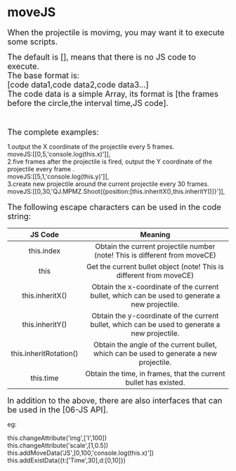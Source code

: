 # moveJS

<font size=4>When the projectile is movimg, you may want it to execute some scripts.   

The default is [], means that there is no JS code to execute.   
The base format is:   
[code data1,code data2,code data3...]   
The code data is a simple Array, its format is [the frames before the circle,the interval time,JS code].</font>

<br/>

<font size=4>The complete examples:   </font>

1.output the X coordinate of the projectile every 5 frames.   
moveJS:[[0,5,'console.log(this.x)']],   
2.five frames after the projectile is fired, output the Y coordinate of the projectile every frame  .   
moveJS:[[5,1,'console.log(this.y)']],   
3.create new projectile around the current projectile every 30 frames.   
moveJS:[[0,30,'QJ.MPMZ.Shoot({position:[this.inheritX(),this.inheritY()]}']],   
<br/><font size=4>The following escape characters can be used in the code string:</font>

|        JS Code         |                           Meaning                            |
| :--------------------: | :----------------------------------------------------------: |
|       this.index       | Obtain the current projectile number (note! This is different from moveCE) |
|          this          | Get the current bullet object (note! This is different from moveCE) |
|    this.inheritX()     | Obtain the x-coordinate of the current bullet, which can be used to generate a new projectile. |
|    this.inheritY()     | Obtain the y-coordinate of the current bullet, which can be used to generate a new projectile. |
| this.inheritRotation() | Obtain the angle of the current bullet, which can be used to generate a new projectile. |
|       this.time        | Obtain the time, in frames, that the current bullet has existed. |

<font size=4>In addition to the above, there are also interfaces that can be used in the [06-JS API].   </font>

eg:

this.changeAttribute('img',['I',100])   
this.changeAttribute('scale',[1,0.5])    
this.addMoveData('JS',[0,100,'console.log(this.x)'])    
this.addExistData({t:['Time',30],d:[0,10]})